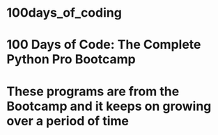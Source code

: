 # 100days_of_coding

# 100 Days of Code: The Complete Python Pro Bootcamp

# These programs are from the Bootcamp and it keeps on growing over a period of time
